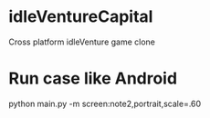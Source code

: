 idleVentureCapital
==================

Cross platform idleVenture game clone


Run case like Android
==================
python main.py -m screen:note2,portrait,scale=.60
